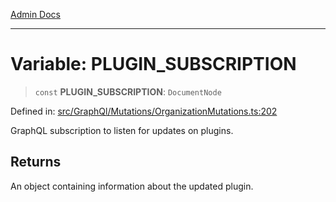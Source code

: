 [Admin Docs](/)

***

# Variable: PLUGIN\_SUBSCRIPTION

> `const` **PLUGIN\_SUBSCRIPTION**: `DocumentNode`

Defined in: [src/GraphQl/Mutations/OrganizationMutations.ts:202](https://github.com/PalisadoesFoundation/talawa-admin/blob/main/src/GraphQl/Mutations/OrganizationMutations.ts#L202)

GraphQL subscription to listen for updates on plugins.

## Returns

An object containing information about the updated plugin.
